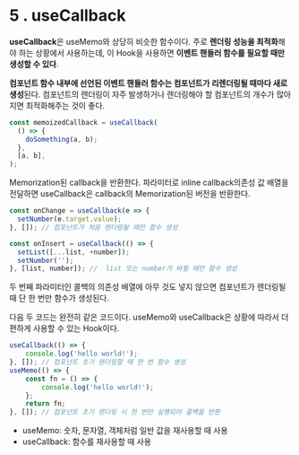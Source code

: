 # 5 . useCallback

**useCallback**은 useMemo와 상당히 비슷한 함수이다. 주로 **렌더링 성능을 최적화**해야 하는 상황에서 사용하는데, 이 Hook을 사용하면 **이벤트 핸들러 함수를 필요할 때만 생성할 수 있다**.

**컴포넌트 함수 내부에 선언된 이벤트 핸들러 함수는 컴포넌트가 리렌더링될 때마다 새로 생성**된다. 컴포넌트의 렌더링이 자주 발생하거나 렌더링해야 할 컴포넌트의 개수가 많아지면 최적화해주는 것이 좋다.

```javascript
const memoizedCallback = useCallback(
  () => {
    doSomething(a, b);
  },
  [a, b],
);
```

Memorization된 callback을 반환한다. 파라미터로 inline callback의존성 값 배열을 전달하면 useCallback은 callback의 Memorization된 버전을 반환한다.

```javascript
const onChange = useCallback(e => {
  setNumber(e.target.value);
}, []); // 컴포넌트가 처음 렌더링될 때만 함수 생성

const onInsert = useCallback(() => {
  setList([...list, +number]);
  setNumber('');
}, [list, number]); //  list 또는 number가 바뀔 때만 함수 생성
```

두 번째 파라미터인 콜백의 의존성 배열에 아무 것도 넣지 않으면 컴포넌트가 렌더링될 때 단 한 번만 함수가 생성된다.

다음 두 코드는 완전히 같은 코드이다. useMemo와 useCallback은 상황에 따라서 더 편하게 사용할 수 있는 Hook이다.

```javascript
useCallback(() => {
    console.log('hello world!');
}, []); // 컴포넌트 초기 렌더링할 때 한 번 함수 생성
useMemo(() => {
    const fn = () => {
        console.log('hello world!');
    };
    return fn;
}, []);	// 컴포넌트 초기 렌더링 시 한 번만 실행되어 콜백을 반환
```

- useMemo: 숫자, 문자열, 객체처럼 일반 값을 재사용할 때 사용
- useCallback: 함수를 재사용할 때 사용

